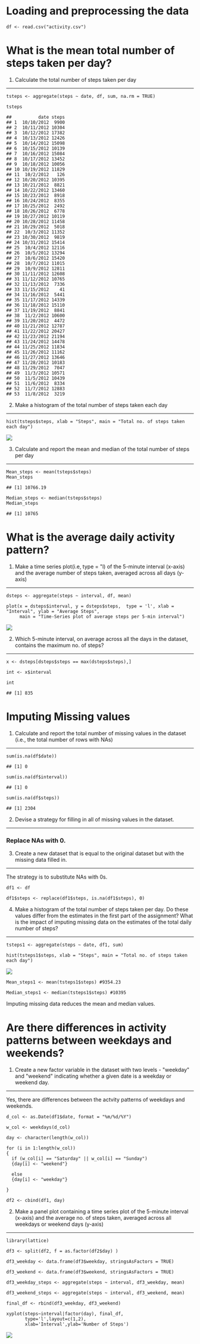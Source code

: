 Loading and preprocessing the data
==================================

    df <- read.csv("activity.csv")

What is the mean total number of steps taken per day?
=====================================================

1. Calculate the total number of steps taken per day
----------------------------------------------------

    tsteps <- aggregate(steps ~ date, df, sum, na.rm = TRUE)

    tsteps

    ##          date steps
    ## 1  10/10/2012  9900
    ## 2  10/11/2012 10304
    ## 3  10/12/2012 17382
    ## 4  10/13/2012 12426
    ## 5  10/14/2012 15098
    ## 6  10/15/2012 10139
    ## 7  10/16/2012 15084
    ## 8  10/17/2012 13452
    ## 9  10/18/2012 10056
    ## 10 10/19/2012 11829
    ## 11  10/2/2012   126
    ## 12 10/20/2012 10395
    ## 13 10/21/2012  8821
    ## 14 10/22/2012 13460
    ## 15 10/23/2012  8918
    ## 16 10/24/2012  8355
    ## 17 10/25/2012  2492
    ## 18 10/26/2012  6778
    ## 19 10/27/2012 10119
    ## 20 10/28/2012 11458
    ## 21 10/29/2012  5018
    ## 22  10/3/2012 11352
    ## 23 10/30/2012  9819
    ## 24 10/31/2012 15414
    ## 25  10/4/2012 12116
    ## 26  10/5/2012 13294
    ## 27  10/6/2012 15420
    ## 28  10/7/2012 11015
    ## 29  10/9/2012 12811
    ## 30 11/11/2012 12608
    ## 31 11/12/2012 10765
    ## 32 11/13/2012  7336
    ## 33 11/15/2012    41
    ## 34 11/16/2012  5441
    ## 35 11/17/2012 14339
    ## 36 11/18/2012 15110
    ## 37 11/19/2012  8841
    ## 38  11/2/2012 10600
    ## 39 11/20/2012  4472
    ## 40 11/21/2012 12787
    ## 41 11/22/2012 20427
    ## 42 11/23/2012 21194
    ## 43 11/24/2012 14478
    ## 44 11/25/2012 11834
    ## 45 11/26/2012 11162
    ## 46 11/27/2012 13646
    ## 47 11/28/2012 10183
    ## 48 11/29/2012  7047
    ## 49  11/3/2012 10571
    ## 50  11/5/2012 10439
    ## 51  11/6/2012  8334
    ## 52  11/7/2012 12883
    ## 53  11/8/2012  3219

2. Make a histogram of the total number of steps taken each day
---------------------------------------------------------------

    hist(tsteps$steps, xlab = "Steps", main = "Total no. of steps taken each day")

![](PA1_template_files/figure-markdown_strict/unnamed-chunk-3-1.png)

3. Calculate and report the mean and median of the total number of steps per day
--------------------------------------------------------------------------------

    Mean_steps <- mean(tsteps$steps) 
    Mean_steps

    ## [1] 10766.19

    Median_steps <- median(tsteps$steps) 
    Median_steps

    ## [1] 10765

What is the average daily activity pattern?
===========================================

1. Make a time series plot(i.e, type = "l) of the 5-minute interval (x-axis) and the average number of steps taken, averaged across all days (y-axis)
-----------------------------------------------------------------------------------------------------------------------------------------------------

    dsteps <- aggregate(steps ~ interval, df, mean)

    plot(x = dsteps$interval, y = dsteps$steps,  type = 'l', xlab = "Interval", ylab = "Average Steps",
         main = "Time-Series plot of average steps per 5-min interval")

![](PA1_template_files/figure-markdown_strict/unnamed-chunk-5-1.png)

2. Which 5-minute interval, on average across all the days in the dataset, contains the maximum no. of steps?
-------------------------------------------------------------------------------------------------------------

    x <- dsteps[dsteps$steps == max(dsteps$steps),]

    int <- x$interval 

    int

    ## [1] 835

Imputing Missing values
=======================

1. Calculate and report the total number of missing values in the dataset (i.e., the total number of rows with NAs)
-------------------------------------------------------------------------------------------------------------------

    sum(is.na(df$date))

    ## [1] 0

    sum(is.na(df$interval)) 

    ## [1] 0

    sum(is.na(df$steps))

    ## [1] 2304

2. Devise a strategy for filling in all of missing values in the dataset.
-------------------------------------------------------------------------

### Replace NAs with 0.

3. Create a new dataset that is equal to the original dataset but with the missing data filled in.
--------------------------------------------------------------------------------------------------

The strategy is to substitute NAs with 0s.

    df1 <- df

    df1$steps <- replace(df1$steps, is.na(df1$steps), 0)

4. Make a histogram of the total number of steps taken per day. Do these values differ from the estimates in the first part of the assignment? What is the impact of imputing missing data on the estimates of the total daily number of steps?
-----------------------------------------------------------------------------------------------------------------------------------------------------------------------------------------------------------------------------------------------

    tsteps1 <- aggregate(steps ~ date, df1, sum)

    hist(tsteps1$steps, xlab = "Steps", main = "Total no. of steps taken each day")

![](PA1_template_files/figure-markdown_strict/unnamed-chunk-9-1.png)

    Mean_steps1 <- mean(tsteps1$steps) #9354.23

    Median_steps1 <- median(tsteps1$steps) #10395

Imputing missing data reduces the mean and median values.

Are there differences in activity patterns between weekdays and weekends?
=========================================================================

1. Create a new factor variable in the dataset with two levels - "weekday" and "weekend" indicating whether a given date is a weekday or weekend day.
-----------------------------------------------------------------------------------------------------------------------------------------------------

Yes, there are differences between the actvity patterns of weekdays and
weekends.

    d_col <- as.Date(df1$date, format = "%m/%d/%Y")

    w_col <- weekdays(d_col)

    day <- character(length(w_col))

    for (i in 1:length(w_col))
    {
      if (w_col[i] == "Saturday" || w_col[i] == "Sunday")
      {day[i] <- "weekend"}
      
      else
      {day[i] <- "weekday"}
      
    }

    df2 <- cbind(df1, day)

2. Make a panel plot containing a time series plot of the 5-minute interval (x-axis) and the average no. of steps taken, averaged across all weekdays or weekend days (y-axis)
------------------------------------------------------------------------------------------------------------------------------------------------------------------------------

    library(lattice)

    df3 <- split(df2, f = as.factor(df2$day) )

    df3_weekday <- data.frame(df3$weekday, stringsAsFactors = TRUE)

    df3_weekend <- data.frame(df3$weekend, stringsAsFactors = TRUE)

    df3_weekday_steps <- aggregate(steps ~ interval, df3_weekday, mean)

    df3_weekend_steps <- aggregate(steps ~ interval, df3_weekend, mean)

    final_df <- rbind(df3_weekday, df3_weekend) 

    xyplot(steps~interval|factor(day), final_df,
           type='l',layout=c(1,2),
           xlab='Interval',ylab='Number of Steps')

![](PA1_template_files/figure-markdown_strict/unnamed-chunk-11-1.png)
